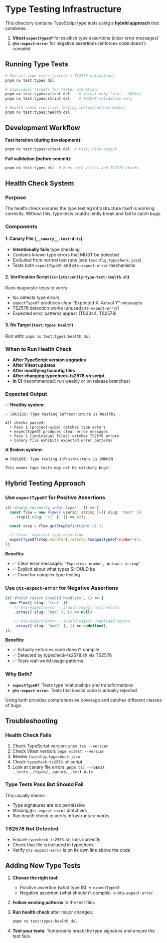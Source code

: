 # Type Testing Infrastructure

This directory contains TypeScript type tests using a **hybrid approach** that combines:
1. **Vitest `expectTypeOf`** for positive type assertions (clear error messages)
2. **`@ts-expect-error`** for negative assertions (enforces code doesn't compile)

## Running Type Tests

```bash
# Run all type tests (vitest + TS2578 validation)
pnpm nx test:types dsl

# Individual targets for faster iteration:
pnpm nx test:types:vitest dsl    # Vitest only (fast, ~300ms)
pnpm nx test:types:strict dsl    # TS2578 validation only

# Health check (verifies testing infrastructure works)
pnpm nx test:types:health dsl
```

## Development Workflow

**Fast iteration (during development):**
```bash
pnpm nx test:types:vitest dsl  # Fast, nice output
```

**Full validation (before commit):**
```bash
pnpm nx test:types dsl  # Runs both vitest and TS2578 checks
```

## Health Check System

### Purpose
The health check ensures the type testing infrastructure itself is working correctly. Without this, type tests could silently break and fail to catch bugs.

### Components

#### 1. Canary File (`__canary__.test-d.ts`)
- **Intentionally fails** type checking
- Contains known type errors that MUST be detected
- Excluded from normal test runs (see `tsconfig.typecheck.json`)
- Tests both `expectTypeOf` and `@ts-expect-error` mechanisms

#### 2. Verification Script (`scripts/verify-type-test-health.sh`)
Runs diagnostic tests to verify:
- tsc detects type errors
- `expectTypeOf` produces clear "Expected X, Actual Y" messages
- TS2578 detection works (unused `@ts-expect-error`)
- Expected error patterns appear (TS2344, TS2578)

#### 3. Nx Target (`test:types:health`)
Run with: `pnpm nx test:types:health dsl`

### When to Run Health Check

- **After TypeScript version upgrades**
- **After Vitest updates**
- **After modifying tsconfig files**
- **After changing typecheck-ts2578.sh script**
- **In CI** (recommended: run weekly or on release branches)

### Expected Output

✅ **Healthy system:**
```
✅ SUCCESS: Type testing infrastructure is healthy

All checks passed:
  • Pass 1 (project-wide) catches type errors
  • expectTypeOf produces clear error messages
  • Pass 2 (individual files) catches TS2578 errors
  • Canary file exhibits expected error patterns
```

❌ **Broken system:**
```
❌ FAILURE: Type testing infrastructure is BROKEN

This means type tests may not be catching bugs!
```

## Hybrid Testing Approach

### Use `expectTypeOf` for Positive Assertions

```typescript
it('should correctly infer types', () => {
  const flow = new Flow<{ userId: string }>({ slug: 'test' })
    .step({ slug: 's1' }, () => 42);

  const step = flow.getStepDefinition('s1');

  // Clear, explicit type assertion
  expectTypeOf(step.handler).returns.toEqualTypeOf<number>();
});
```

**Benefits:**
- ✅ Clear error messages: `"Expected: number, Actual: string"`
- ✅ Explicit about what types SHOULD be
- ✅ Good for complex type testing

### Use `@ts-expect-error` for Negative Assertions

```typescript
it('should reject invalid handlers', () => {
  new Flow({ slug: 'test' })
    // @ts-expect-error - should reject null return
    .array({ slug: 'bad' }, () => null)

    // @ts-expect-error - should reject undefined return
    .array({ slug: 'bad2' }, () => undefined);
});
```

**Benefits:**
- ✅ Actually enforces code doesn't compile
- ✅ Detected by typecheck-ts2578.sh via TS2578
- ✅ Tests real-world usage patterns

### Why Both?

- **`expectTypeOf`**: Tests type relationships and transformations
- **`@ts-expect-error`**: Tests that invalid code is actually rejected

Using both provides comprehensive coverage and catches different classes of bugs.

## Troubleshooting

### Health Check Fails

1. Check TypeScript version: `pnpm tsc --version`
2. Check Vitest version: `pnpm vitest --version`
3. Review `tsconfig.typecheck.json`
4. Check `typecheck-ts2578.sh` script
5. Look at canary file errors: `pnpm tsc --noEmit __tests__/types/__canary__.test-d.ts`

### Type Tests Pass But Should Fail

This usually means:
- Type signatures are too permissive
- Missing `@ts-expect-error` directives
- Run health check to verify infrastructure works

### TS2578 Not Detected

- Ensure `typecheck-ts2578.sh` runs correctly
- Check that file is included in typecheck
- Verify `@ts-expect-error` is on its own line above the code

## Adding New Type Tests

1. **Choose the right tool**:
   - Positive assertion (what type IS) → `expectTypeOf`
   - Negative assertion (what shouldn't compile) → `@ts-expect-error`

2. **Follow existing patterns** in the test files

3. **Run health check** after major changes:
   ```bash
   pnpm nx test:types:health dsl
   ```

4. **Test your tests**: Temporarily break the type signature and ensure the test fails
